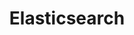 ---
title: Elasticsearch
categories:
  - nosql-database
docs:
  - id: java
    url: https://java.testcontainers.org/modules/elasticsearch/
    example: |
      ```java
      var elastic = new ElasticsearchContainer(DockerImageName.parse("docker.elastic.co/elasticsearch/elasticsearch:7.9.2"));
      elastic.start();
      ```
  - id: go
    url: https://golang.testcontainers.org/modules/localstack/
    example: |
      ```go
      elasticsearchContainer, err := elasticsearch.RunContainer(ctx, testcontainers.WithImage("docker.elastic.co/elasticsearch/elasticsearch:8.9.0"))
      ```
  - id: dotnet
    url: https://www.nuget.org/packages/Testcontainers.Elasticsearch
    example: |
      ```csharp
      var elasticsearchContainer = new ElasticsearchBuilder()
        .WithImage("elasticsearch:8.6.1")
        .Build();
      await elasticsearchContainer.StartAsync();
      ```
  - id: nodejs
    url: https://node.testcontainers.org/modules/elastic-search/
    example: |
      ```javascript
      const container = await new ElasticsearchContainer().start();
      ```
description: |
  Elasticsearch is a search and analytics engine based on Apache Lucene. It provides a distributed, multitenant-capable full-text search engine with an HTTP web interface and schema-free JSON documents.
---